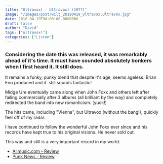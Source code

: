 ```yaml
---
title: "Ultravox! - Ultravox! (1977)"
image: "/images/post/wilt_20180419_Ultravox.Ultravox.jpg"
date: 2018-04-19T00:00:00.0000000
draft: false
author: "David"
tags: ["ultravox!"]
categories: ["Listen"]
---
```

### Considering the date this was released, it was remarkably ahead of it's time. It must have sounded absolutely bonkers when I first heard it. It still does.  
  
It remains a funky, punky blend that despite it's age, seems ageless. Brian Eno produced and it  still sounds fantastic!  
  
Midge Ure eventually came along when John Foxx and others left after failing commercially after 3 albums (all brilliant by the way) and completely redirected the band into new romanticism. (yuck!)  
  
The hits came, including "Vienna", but Ultravox (without the bang!), quickly feel off of my radar.  
  
I have continued to follow the wonderful John Foxx ever since and his records have kept true to his original visions. He never sold out.

 This was and still is a very important record in my world. 

-  [Allmusic.com - Review](https://www.allmusic.com/album/ultravox%21-mw0000383872)
-  [Punk News - Review](https://www.punknews.org/review/15379/ultravox-ultravox)